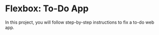 # Flexbox: To-Do App
In this project, you will follow step-by-step instructions to fix a to-do web app. 